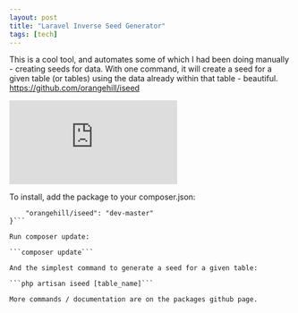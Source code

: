 ```yaml
---
layout: post
title: "Laravel Inverse Seed Generator"
tags: [tech]
---
```


This is a cool tool, and automates some of which I had been doing manually - creating seeds for data. With one command, it will create a seed for a given table (or tables) using the data already within that table - beautiful. <a href="https://github.com/orangehill/iseed
">https://github.com/orangehill/iseed
</a>

<p style="text-align: center">
<div class='embed-container'><iframe src='https://www.youtube.com/embed/JtyaZTYNbl4' frameborder='0' allowfullscreen></iframe></div>
</p>



To install, add the package to your composer.json:

```"require": {
	"orangehill/iseed": "dev-master"
}```

Run composer update:

```composer update```

And the simplest command to generate a seed for a given table:

```php artisan iseed [table_name]```

More commands / documentation are on the packages github page.